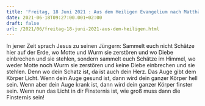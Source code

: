 ```yaml
---
title: 'Freitag, 18 Juni 2021 : Aus dem Heiligen Evangelium nach Matthäus - Mt 6,19-23.'
date: 2021-06-18T09:27:00.001+02:00
draft: false
url: /2021/06/freitag-18-juni-2021-aus-dem-heiligen.html
---
```


In jener Zeit sprach Jesus zu seinen Jüngern: Sammelt euch nicht Schätze hier auf der Erde, wo Motte und Wurm sie zerstören und wo Diebe einbrechen und sie stehlen, sondern sammelt euch Schätze im Himmel, wo weder Motte noch Wurm sie zerstören und keine Diebe einbrechen und sie stehlen. Denn wo dein Schatz ist, da ist auch dein Herz. Das Auge gibt dem Körper Licht. Wenn dein Auge gesund ist, dann wird dein ganzer Körper hell sein. Wenn aber dein Auge krank ist, dann wird dein ganzer Körper finster sein. Wenn nun das Licht in dir Finsternis ist, wie groß muss dann die Finsternis sein!